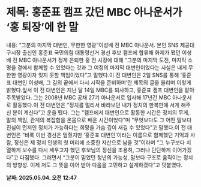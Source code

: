 # **제목: 홍준표 캠프 갔던 MBC 아나운서가 ‘홍 퇴장’에 한 말**

  내용: “그분의 마지막 대변인, 무한한 영광”이성배 전 MBC 아나운서. 본인 SNS 제공대구시장 출신인 홍준표 국민의힘 대통령선거 경선 후보 캠프에 합류해 화제가 됐던 이성배 전 MBC 아나운서가 정계 은퇴한 홍 전 시장에 대해 “그분의 마지막 도전, 마지막 소명을 곁에서 함께할 수 있었다는 것과 그 여정의 마지막 대변인이었다는 사실은 내게 무한한 영광이자 잊지 못할 책임이었다”고 말했다.이 전 대변인은 2일 SNS를 통해 ‘홍준표 대변인 이성배, 그 길의 끝에서 다시 시작을 준비하며’란 제목의 글을 올리며 이렇게 밝혔다.앞서 이 전 대변인은 지난 달 14일 MBC를 퇴사하고, 홍준표 캠프 대변인을 맡아 주목받았다. 그는 2008년 MBC 공채 27기 아나운서로 입사해 17년간 MBC 아나운서로 활동했다.이 전 대변인은 “정치를 멀리서 바라보던 내가 정치의 한복판에 서게 해주신 분이 계신다”고 운을 뗐다. 그는 “캠프에서 대변인으로 활동한 시간은 정치의 무게, 말의 책임, 관계의 복잡함을 온몸으로 배운 시간이었다”며 “무엇보다도 그 어떤 말보다 진심이 먼저인 정치가 가능하다는 희망을 가슴 깊이 새길 수 있었다”고 말했다.이 전 대변인은 “비록 이번 경선은 멈췄지만 ‘홍준표 대변인’이라는 이름으로 함께했던 기억과 사람, 정신은 제 정치 인생의 첫 머리에 소중한 자산으로 남을 것”이라며 “그 누구보다 치열하게 보수를 다시 세우고자 했던 후보님의 정신을 조용히, 그러나 단단하게 이어가겠다”고 다짐했다. 그러면서 “그분이 믿었던 청년의 가능성, 말보다 구조로 움직이는 정치의 방향성. 이제 저도 그 뜻을 이어 받아 다음을 고민하고 설계하겠다”고 덧붙였다.

  **날짜: 2025.05.04. 오전 12:47**